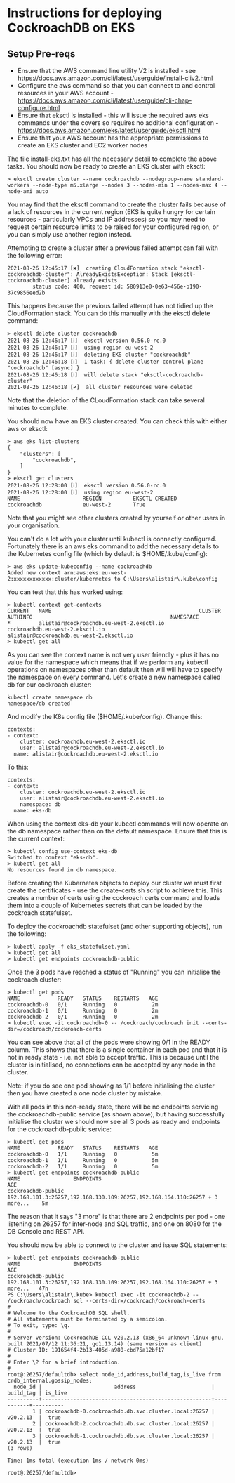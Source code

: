 # Instructions for deploying CockroachDB on EKS
## Setup Pre-reqs
* Ensure that the AWS command line utility V2 is installed - see https://docs.aws.amazon.com/cli/latest/userguide/install-cliv2.html
* Configure the aws command so that you can connect to and control resources in your AWS account - https://docs.aws.amazon.com/cli/latest/userguide/cli-chap-configure.html
* Ensure that eksctl is installed - this will issue the required aws eks commands under the covers so requires no additional configuration - https://docs.aws.amazon.com/eks/latest/userguide/eksctl.html
* Ensure that your AWS account has the appropriate permissions to create an EKS cluster and EC2 worker nodes

The file install-eks.txt has all the necessary detail to complete the above tasks. You should now be ready to create an EKS cluster with eksctl:
```
> eksctl create cluster --name cockroachdb --nodegroup-name standard-workers --node-type m5.xlarge --nodes 3 --nodes-min 1 --nodes-max 4 --node-ami auto
```

You may find that the eksctl command to create the cluster fails because of a lack of resources in the current region (EKS is quite hungry for certain resources - particularly VPCs and IP addresses) so you may need to request certain resource limits to be raised for your configured region, or you can simply use another region instead. 

Attempting to create a cluster after a previous failed attempt can fail with the following error: 
```
2021-08-26 12:45:17 [✖]  creating CloudFormation stack "eksctl-cockroachdb-cluster": AlreadyExistsException: Stack [eksctl-cockroachdb-cluster] already exists
        status code: 400, request id: 580913e0-0e63-456e-b190-37c9856eed2b
```
This happens because the previous failed attempt has not tidied up the CloudFormation stack. You can do this manually with the eksctl delete command:
```
> eksctl delete cluster cockroachdb
2021-08-26 12:46:17 [ℹ]  eksctl version 0.56.0-rc.0
2021-08-26 12:46:17 [ℹ]  using region eu-west-2
2021-08-26 12:46:17 [ℹ]  deleting EKS cluster "cockroachdb"
2021-08-26 12:46:18 [ℹ]  1 task: { delete cluster control plane "cockroachdb" [async] }
2021-08-26 12:46:18 [ℹ]  will delete stack "eksctl-cockroachdb-cluster"
2021-08-26 12:46:18 [✔]  all cluster resources were deleted
```
Note that the deletion of the CLoudFormation stack can take several minutes to complete.

You should now have an EKS cluster created. You can check this with either aws or eksctl:
```
> aws eks list-clusters
{
    "clusters": [
        "cockroachdb",
    ]
}
> eksctl get clusters
2021-08-26 12:28:00 [ℹ]  eksctl version 0.56.0-rc.0
2021-08-26 12:28:00 [ℹ]  using region eu-west-2
NAME                    REGION          EKSCTL CREATED
cockroachdb             eu-west-2       True
```
Note that you might see other clusters created by yourself or other users in your organisation.  

You can't do a lot with your cluster until kubectl is connectly configured. Fortunately there is an aws eks command to add the necessary details to the Kubernetes config file (which by default is $HOME/.kube/config): 
```
> aws eks update-kubeconfig --name cockroachdb
Added new context arn:aws:eks:eu-west-2:xxxxxxxxxxxx:cluster/kubernetes to C:\Users\alistair\.kube\config
```
You can test that this has worked using:
```
> kubectl context get-contexts
CURRENT   NAME                                               CLUSTER                                             AUTHINFO                                            NAMESPACE
*         alistair@cockroachdb.eu-west-2.eksctl.io           cockroachdb.eu-west-2.eksctl.io                     alistair@cockroachdb.eu-west-2.eksctl.io 
> kubectl get all
```
As you can see the context name is not very user friendly - plus it has no value for the namespace which means that if we perform any kubectl operations on namespaces other than default then will will have to specify the namespace on every command. Let's create a new namespace called db for our cockroach cluster: 

```
kubectl create namespace db
namespace/db created
```
And modify the K8s config file ($HOME/.kube/config). Change this:
```
contexts:
- context:
    cluster: cockroachdb.eu-west-2.eksctl.io
    user: alistair@cockroachdb.eu-west-2.eksctl.io
  name: alistair@cockroachdb.eu-west-2.eksctl.io
```
To this:
```
contexts:
- context:
    cluster: cockroachdb.eu-west-2.eksctl.io
    user: alistair@cockroachdb.eu-west-2.eksctl.io
    namespace: db
  name: eks-db
```

When using the context eks-db your kubectl commands will now operate on the db namespace rather than on the default namespace.
Ensure that this is the current context:
```
> kubectl config use-context eks-db
Switched to context "eks-db".
> kubectl get all
No resources found in db namespace.
```

Before creating the Kubernetes objects to deploy our cluster we must first create the certificates - use the create-certs.sh script to achieve this. This creates a number of certs using the cockroach certs command and loads them into a couple of Kubernetes secrets that can be loaded by the cockroach statefulset.

To deploy the cockroachdb statefulset (and other supporting objects), run the following:
```
> kubectl apply -f eks_statefulset.yaml
> kubectl get all
> kubectl get endpoints cockroachdb-public
```
Once the 3 pods have reached a status of "Running" you can initialise the cockroach cluster:  
```
> kubectl get pods
NAME            READY   STATUS    RESTARTS   AGE
cockroachdb-0   0/1     Running   0           2m
cockroachdb-1   0/1     Running   0           2m
cockroachdb-2   0/1     Running   0           2m
> kubectl exec -it cockroachdb-0 -- /cockroach/cockroach init --certs-dir=/cockroach/cockroach-certs

```
You can see above that all of the pods were showing 0/1 in the READY column. This shows that there is a single container in each pod and that it is not in ready state - i.e. not able to accept traffic. This is because until the cluster is initialised, no connections can be accepted by any node in the cluster. 

Note: if you do see one pod showing as 1/1 before initialising the cluster then you have created a one node cluster by mistake. 

With all pods in this non-ready state, there will be no endpoints servicing the cockroachdb-public service (as shown above), but having successfully initialise the cluster we should now see all 3 pods as ready and endpoints for the cockroachdb-public service:
```
> kubectl get pods
NAME            READY   STATUS    RESTARTS   AGE
cockroachdb-0   1/1     Running   0           5m
cockroachdb-1   1/1     Running   0           5m
cockroachdb-2   1/1     Running   0           5m
> kubectl get endpoints cockroachdb-public
NAME                 ENDPOINTS                                                                     AGE
cockroachdb-public   192.168.101.3:26257,192.168.130.109:26257,192.168.164.110:26257 + 3 more...    5m
```
The reason that it says "3 more" is that there are 2 endpoints per pod - one listening on 26257 for inter-node and SQL traffic, and one on 8080 for the DB Console and REST API. 

You should now be able to connect to the cluster and issue SQL statements:
```
> kubectl get endpoints cockroachdb-public
NAME                 ENDPOINTS                                                                     AGE
cockroachdb-public   192.168.101.3:26257,192.168.130.109:26257,192.168.164.110:26257 + 3 more...   47h
PS C:\Users\alistair\.kube> kubectl exec -it cockroachdb-2 -- /cockroach/cockroach sql --certs-dir=/cockroach/cockroach-certs
#
# Welcome to the CockroachDB SQL shell.
# All statements must be terminated by a semicolon.
# To exit, type: \q.
#
# Server version: CockroachDB CCL v20.2.13 (x86_64-unknown-linux-gnu, built 2021/07/12 11:36:21, go1.13.14) (same version as client)
# Cluster ID: 191654f4-2b13-405d-a980-cbd75a12bf17
#
# Enter \? for a brief introduction.
#
root@:26257/defaultdb> select node_id,address,build_tag,is_live from crdb_internal.gossip_nodes;
  node_id |                       address                        | build_tag | is_live
----------+------------------------------------------------------+-----------+----------
        1 | cockroachdb-0.cockroachdb.db.svc.cluster.local:26257 | v20.2.13  |  true
        2 | cockroachdb-2.cockroachdb.db.svc.cluster.local:26257 | v20.2.13  |  true
        3 | cockroachdb-1.cockroachdb.db.svc.cluster.local:26257 | v20.2.13  |  true
(3 rows)

Time: 1ms total (execution 1ms / network 0ms)

root@:26257/defaultdb>
```
